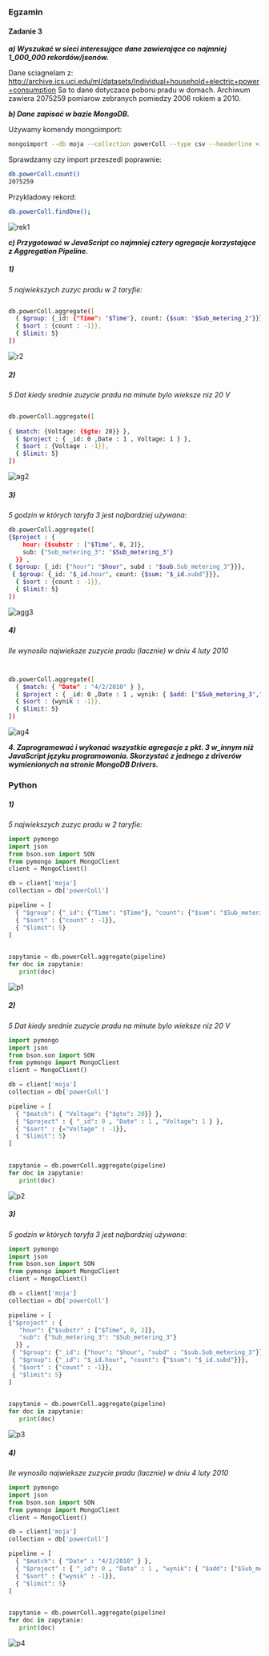 ### Egzamin

#### Zadanie 3

***a) Wyszukać w sieci interesujące dane zawierające co najmniej 1_000_000 rekordów/jsonów.***

Dane sciagnelam z: http://archive.ics.uci.edu/ml/datasets/Individual+household+electric+power+consumption
Sa to dane dotyczace poboru pradu w domach. Archiwum zawiera 2075259 pomiarow zebranych pomiedzy 2006 rokiem a 2010.
 
 
***b) Dane zapisać w bazie MongoDB.***


Używamy komendy mongoimport:
``` sh
mongoimport --db moja --collection powerColl --type csv --headerline < household_power_consumption.txt 

```

Sprawdzamy czy import przeszedl poprawnie:
``` sh
db.powerColl.count()
2075259
```

Przykladowy rekord:

``` sh
db.powerColl.findOne(); 
```

![rek1](https://github.com/mkrajnik/nosql/blob/master/zdjecia/findOne.png)

***c) Przygotować w JavaScript co najmniej cztery agregacje korzystające z Aggregation Pipeline.***
  
#####  1)
*5 najwiekszych zuzyc pradu w 2 taryfie:*

``` sh

db.powerColl.aggregate([ 
  { $group: {_id: {"Time": "$Time"}, count: {$sum: "$Sub_metering_2"}}},
  { $sort : {count : -1}},
  { $limit: 5}
])
```

![r2](https://github.com/mkrajnik/nosql/blob/master/zdjecia/agregation1.png)

#####  2)
*5 Dat kiedy srednie zuzycie pradu na minute bylo wieksze niz 20 V*

``` sh

db.powerColl.aggregate([ 
 
{ $match: {Voltage: {$gte: 20}} }, 
  { $project : { _id: 0 ,Date : 1 , Voltage: 1 } },
  { $sort : {Voltage : -1}},
  { $limit: 5}
])
```
![ag2](https://github.com/mkrajnik/nosql/blob/master/zdjecia/ag2.png)

##### 3)
*5 godzin w których taryfa 3 jest najbardziej używana:*



``` sh
db.powerColl.aggregate([  
{$project : {
    hour: {$substr : ["$Time", 0, 2]},
    sub: {"Sub_metering_3": "$Sub_metering_3"}
  }} ,
{ $group: {_id: {"hour": "$hour", subd : "$sub.Sub_metering_3"}}},
 { $group: {_id: "$_id.hour", count: {$sum: "$_id.subd"}}},
  { $sort : {count : -1}},
  { $limit: 5}
])

```

![agg3](https://github.com/mkrajnik/nosql/blob/master/zdjecia/ag3.png)


##### 4)
*Ile wynosilo najwieksze zuzycie pradu (lacznie) w dniu 4 luty 2010*

``` sh


db.powerColl.aggregate([ 
  { $match: { "Date" : "4/2/2010" } },
  { $project : { _id: 0 ,Date : 1 , wynik: { $add: ["$Sub_metering_3","$Sub_metering_2", "$Sub_metering_1"] } } },
  { $sort : {wynik : -1}},
  { $limit: 5}
])
``` 
![ag4](https://github.com/mkrajnik/nosql/blob/master/zdjecia/agregation2.png)


***4. Zaprogramować i wykonać wszystkie agregacje z pkt. 3 w_innym niż JavaScript języku programowania. Skorzystać z jednego z driverów wymienionych na stronie MongoDB Drivers.***

### Python

##### 1)
*5 najwiekszych zuzyc pradu w 2 taryfie:*


``` python
import pymongo
import json
from bson.son import SON
from pymongo import MongoClient
client = MongoClient()

db = client['moja']
collection = db['powerColl']

pipeline = [
  { "$group": {"_id": {"Time": "$Time"}, "count": {"$sum": "$Sub_metering_2"}}},
  { "$sort" : {"count" : -1}},
  { "$limit": 5}
]
 

zapytanie = db.powerColl.aggregate(pipeline)
for doc in zapytanie:
   print(doc)
```

![p1](https://github.com/mkrajnik/nosql/blob/master/zdjecia/python11.png)








##### 2)
*5 Dat kiedy srednie zuzycie pradu na minute bylo wieksze niz 20 V*

``` python
import pymongo
import json
from bson.son import SON
from pymongo import MongoClient
client = MongoClient()

db = client['moja']
collection = db['powerColl']

pipeline = [
  { "$match": { "Voltage": {"$gte": 20}} }, 
  { "$project" : { "_id": 0 , "Date" : 1 , "Voltage": 1 } },
  { "$sort" : {="Voltage" : -1}},
  { "$limit": 5}
]
 

zapytanie = db.powerColl.aggregate(pipeline)
for doc in zapytanie:
   print(doc)
```    

 

![p2](https://github.com/mkrajnik/nosql/blob/master/zdjecia/python1.png)







##### 3)
*5 godzin w których taryfa 3 jest najbardziej używana:*

``` python
import pymongo
import json
from bson.son import SON
from pymongo import MongoClient
client = MongoClient()

db = client['moja']
collection = db['powerColl']

pipeline = [ 
{"$project" : {
   "hour": {"$substr" : ["$Time", 0, 2]},
   "sub": {"Sub_metering_3": "$Sub_metering_3"}
  }} ,
 { "$group": {"_id": {"hour": "$hour", "subd" : "$sub.Sub_metering_3"}}},
 { "$group": {"_id": "$_id.hour", "count": {"$sum": "$_id.subd"}}},
 { "$sort" : {"count" : -1}},
 { "$limit": 5}
]
 

zapytanie = db.powerColl.aggregate(pipeline)
for doc in zapytanie:
   print(doc)

```
![p3](https://github.com/mkrajnik/nosql/blob/master/zdjecia/python4.png)


 
 

##### 4)
*Ile wynosilo najwieksze zuzycie pradu (lacznie) w dniu 4 luty 2010*
```python 
import pymongo
import json
from bson.son import SON
from pymongo import MongoClient
client = MongoClient()

db = client['moja']
collection = db['powerColl']

pipeline = [  
  { "$match": { "Date" : "4/2/2010" } },
  { "$project" : { "_id": 0 , "Date" : 1 , "wynik": { "$add": ["$Sub_metering_3","$Sub_metering_2", "$Sub_metering_1"] } } },
  { "$sort" : {"wynik" : -1}},
  { "$limit": 5}
]
 

zapytanie = db.powerColl.aggregate(pipeline)
for doc in zapytanie:
   print(doc)
```

![p4](https://github.com/mkrajnik/nosql/blob/master/zdjecia/p4.png)

